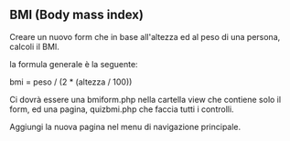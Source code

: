 ## BMI (Body mass index)

Creare un nuovo form che in base all'altezza ed al peso di una persona, calcoli il BMI.

la formula generale è la seguente:

bmi = peso / (2 * (altezza / 100))


Ci dovrà essere una bmiform.php nella cartella view che contiene solo il form, ed una pagina, quizbmi.php che faccia tutti i controlli.

Aggiungi la nuova pagina nel menu di navigazione principale.